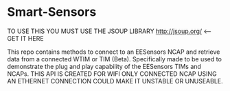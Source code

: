 Smart-Sensors
=============

TO USE THIS YOU MUST USE THE JSOUP LIBRARY http://jsoup.org/ <-- GET IT HERE

This repo contains methods to connect to an EESensors NCAP and retrieve data from a connected WTIM or TIM (Beta). Specifically made to be 
used to demonstrate the plug and play capability of the EESensors TIMs and NCAPs. THIS API IS CREATED FOR WIFI ONLY CONNECTED NCAP USING AN ETHERNET CONNECTION COULD MAKE IT UNSTABLE OR UNUSEABLE.
